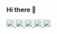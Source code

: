### Hi there 👋
<p align="left">
  <a href="https://github.com/sasafukoharu">
    <img height="20" src="https://komarev.com/ghpvc/?username=sasafukoharu" />
  </a>
  <a href="https://github.com/sasafukoharu">
    <img height="20" src="https://img.shields.io/github/followers/sasafukoharu?label=follow&logo=github&style=flat" />
  </a>
  <a href="http://qiita.com/sasafukoharu">
    <img height="20" src="https://qiita-badge.apiapi.app/s/sasafukoharu/posts.svg" />
  </a>
  <a href="http://qiita.com/haru98da">
    <img height="20" src="https://qiita-badge.apiapi.app/s/haru98da/contributions.svg" />
  </a>
  <a href="https://zenn.dev/haru98da">
    <img height="20" src="https://badgen.org/img/zenn/haru98da/articles?style=plastic" />
  </a>
</p>



<!--
**koharusasafu/koharusasafu** is a ✨ _special_ ✨ repository because its `README.md` (this file) appears on your GitHub profile.

Here are some ideas to get you started:

- 🔭 I’m currently working on ...
- 🌱 I’m currently learning ...
- 👯 I’m looking to collaborate on ...
- 🤔 I’m looking for help with ...
- 💬 Ask me about ...
- 📫 How to reach me: ...
- 😄 Pronouns: ...
- ⚡ Fun fact: ...
-->

